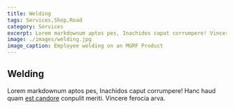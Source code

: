 ```yaml
---
title: Welding
tags: Services,Shop,Road
category: Services
excerpt: Lorem markdownum aptos pes, Inachidos caput corrumpere! Vincere ferocia arva.
image: ./images/welding.jpg
image_caption: Employee welding on an MGRF Product
---
```


## Welding

Lorem markdownum aptos pes, Inachidos caput corrumpere! Hanc haud quam [est
candore](http://quisquis-in.io/ramossuperum) conpulit meriti. Vincere ferocia
arva.